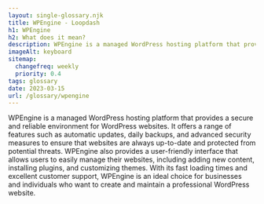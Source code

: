 ```yaml
--- 
layout: single-glossary.njk
title: WPEngine - Loopdash
h1: WPEngine
h2: What does it mean?
description: WPEngine is a managed WordPress hosting platform that provides developers with a secure, scalable, and high-performance environment to build and deploy their WordPress websites.
imageAlt: keyboard
sitemap:
  changefreq: weekly
  priority: 0.4
tags: glossary
date: 2023-03-15
url: /glossary/wpengine
---
```


WPEngine is a managed WordPress hosting platform that provides a secure and reliable environment for WordPress websites. It offers a range of features such as automatic updates, daily backups, and advanced security measures to ensure that websites are always up-to-date and protected from potential threats. WPEngine also provides a user-friendly interface that allows users to easily manage their websites, including adding new content, installing plugins, and customizing themes. With its fast loading times and excellent customer support, WPEngine is an ideal choice for businesses and individuals who want to create and maintain a professional WordPress website.
